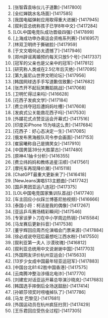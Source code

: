 
1. [张智霖袁咏仪儿子道歉]-[1417800]
1. [全红婵跳水名场面]-[1417585]
1. [我国电磁弹射应用取得重大进展]-[1417945]
1. [叙利亚总统称孩子已学8年中文]-[1417284]
1. [LOL中国电竞队成功晋级四强]-[1417899]
1. [上海成功申办奥运会资格系列赛]-[1416957]
1. [林双卫明终于撕破脸]-[1417959]
1. [于文文唱何必太遗憾了]-[1417946]
1. [郑州辟谣离婚预约每天只放5个号]-[1417337]
1. [冠军的父亲也是父亲中的冠军]-[1417812]
1. [研究称人类或在2.5亿年后灭绝]-[1417095]
1. [第九届尼山世界文明论坛]-[1417956]
1. [韩国网球选手手写道歉信致歉]-[1417682]
1. [张杰开不起玩笑舞蹈挑战]-[1417068]
1. [卫明忙得过来吗]-[1416628]
1. [花西子发疯文学]-[1417184]
1. [费立纬夺冠后遭妈妈吐槽]-[1417608]
1. [发疯式公关能救花西子吗]-[1417530]
1. [外媒花式点赞亚运会开幕式]-[1417516]
1. [印度买iPhone 15为啥这么贵]-[1417684]
1. [花西子：好心态决定一生]-[1417085]
1. [俄发布黑海舰队司令参会画面]-[1417153]
1. [崔宸曦称自己是搞笑女]-[1417910]
1. [中国男篮39分大胜蒙古]-[1417480]
1. [原神4.1抽卡分析]-[1416355]
1. [费立纬妈妈和教练追星汪顺]-[1417561]
1. [摩托车再现降价潮]-[1415118]
1. [ChatGPT最重大更新来了]-[1416418]
1. [NewJeans演唱S13主题曲]-[1417742]
1. [国乒男团亚运八连冠]-[1417375]
1. [LOL中国电竞国家集训队首战]-[1417740]
1. [车主回应小伙踩兰博基尼拍视频]-[1416666]
1. [泰国小将：柯洁是我的偶像]-[1417267]
1. [亚运乒乓赛场精彩瞬间]-[1417546]
1. [专家谈萝卜刀在中小学周边热销]-[1415584]
1. [马龙赛后更新抖音]-[1417538]
1. [董宇辉回应周杰伦演唱会门票来源]-[1417884]
1. [徐必成说夺冠后最想吃江西水粉]-[1417550]
1. [叙利亚第一夫人 沙漠玫瑰]-[1416812]
1. [叙利亚总统用中文说谢谢中国]-[1417703]
1. [外国网友评价杭州亚运会]-[1415633]
1. [13岁少女成中国最年轻亚运冠军]-[1417883]
1. [中国台北81:62胜中国香港]-[1417575]
1. [云南腾冲整治涉缅北电诈]-[1417770]
1. [刘建宏对话亚运开幕总导演沙晓岚]-[1417683]
1. [韩国选手摔倒后全场送鼓励]-[1417414]
1. [孙颖莎领奖时唠嗑掉队了]-[1417786]
1. [马龙 巴黎见]-[1417681]
1. [外国运动员在杭州疯狂扫货]-[1417429]
1. [王乐君回应受伤全过程]-[1417305]